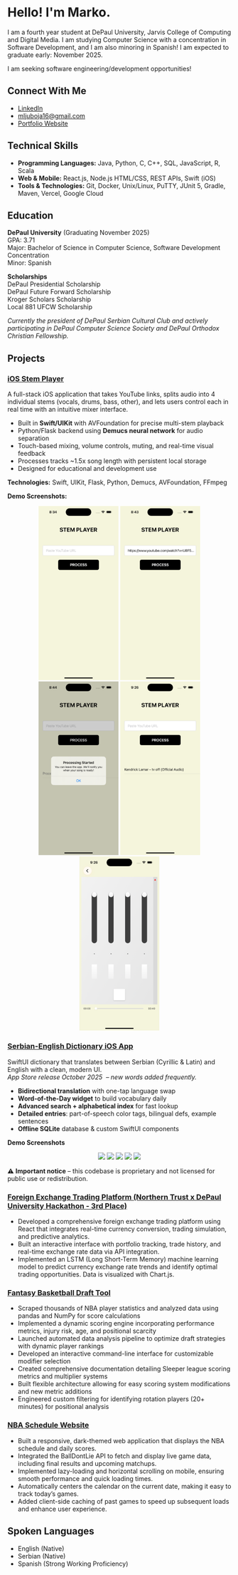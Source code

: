 # Hello! I'm Marko.

I am a fourth year student at DePaul University, Jarvis College of Computing and Digital Media. I am studying Computer Science with a concentration in Software Development, and I am also minoring in Spanish! I am expected to graduate early: November 2025.  

I am seeking software engineering/development opportunities!
## Connect With Me
- [LinkedIn](https://www.linkedin.com/in/markoljuboja/)
- mljuboja16@gmail.com
- [Portfolio Website](https://www.markoljuboja.com)

  
## Technical Skills

- **Programming Languages:** Java, Python, C, C++, SQL, JavaScript, R, Scala
- **Web & Mobile:** React.js, Node.js HTML/CSS, REST APIs, Swift (iOS)
- **Tools & Technologies:** Git, Docker, Unix/Linux, PuTTY, JUnit 5, Gradle, Maven, Vercel, Google Cloud
  
## Education
**DePaul University** (Graduating November 2025)  
GPA: 3.71  
Major: Bachelor of Science in Computer Science, Software Development Concentration    
Minor: Spanish  

**Scholarships**  
DePaul Presidential Scholarship  
DePaul Future Forward Scholarship  
Kroger Scholars Scholarship  
Local 881 UFCW Scholarship  

*Currently the president of DePaul Serbian Cultural Club and actively participating in DePaul Computer Science Society and DePaul Orthodox Christian Fellowship.*

## Projects

### [iOS Stem Player](https://github.com/ljmakaronica/iOS-Stem-Player)

A full-stack iOS application that takes YouTube links, splits audio into 4 individual stems (vocals, drums, bass, other), and lets users control each in real time with an intuitive mixer interface.

- Built in **Swift/UIKit** with AVFoundation for precise multi-stem playback  
- Python/Flask backend using **Demucs neural network** for audio separation  
- Touch-based mixing, volume controls, muting, and real-time visual feedback  
- Processes tracks ~1.5x song length with persistent local storage  
- Designed for educational and development use  

**Technologies:** Swift, UIKit, Flask, Python, Demucs, AVFoundation, FFmpeg

**Demo Screenshots:**

<p align="center">
  <img src="https://raw.githubusercontent.com/ljmakaronica/iOS-Stem-Player/main/screenshotOne.png" width="180" />
  <img src="https://raw.githubusercontent.com/ljmakaronica/iOS-Stem-Player/main/screenshotTwo.png" width="180" />
  <img src="https://raw.githubusercontent.com/ljmakaronica/iOS-Stem-Player/main/screenshotThree.png" width="180" />
  <img src="https://raw.githubusercontent.com/ljmakaronica/iOS-Stem-Player/main/screenshotFour.png" width="180" />
  <img src="https://raw.githubusercontent.com/ljmakaronica/iOS-Stem-Player/main/screenShotFive.png" width="180" />
</p>

### [Serbian-English Dictionary iOS App](https://github.com/ljmakaronica/serbDictionaryiOSApp)

SwiftUI dictionary that translates between Serbian (Cyrillic & Latin) and English with a clean, modern UI.  
*App Store release October 2025  – new words added frequently.*

- **Bidirectional translation** with one-tap language swap  
- **Word-of-the-Day widget** to build vocabulary daily  
- **Advanced search + alphabetical index** for fast lookup  
- **Detailed entries**: part-of-speech color tags, bilingual defs, example sentences  
- **Offline SQLite** database & custom SwiftUI components

**Demo Screenshots**

<p align="center">
  <img src="https://github.com/user-attachments/assets/93028b7a-18e3-4d3c-b869-90be806e7a37" width="199" />
  <img src="https://github.com/user-attachments/assets/880e563c-1676-403d-98ad-c2c5e25429cb" width="199" />
  <img src="https://github.com/user-attachments/assets/c93347fc-b36b-4b32-bd98-293daa908e32" width="199" />
  <img src="https://github.com/user-attachments/assets/943f14ca-f242-49f4-b128-bc92d2fe4a56" width="199" />
  <img src="https://github.com/user-attachments/assets/c7fbd0ac-89c4-4a0f-877f-5e0b8f142053" width="199" />
</p>

⚠️ **Important notice** – this codebase is proprietary and not licensed for public use or redistribution.

### [Foreign Exchange Trading Platform (Northern Trust x DePaul University Hackathon - 3rd Place)](https://depaul-northern-trust-hackathon.vercel.app)

-	Developed a comprehensive foreign exchange trading platform using React that integrates real-time currency conversion, trading simulation, and predictive analytics.
-	Built an interactive interface with portfolio tracking, trade history, and real-time exchange rate data via API integration.
-	Implemented an LSTM (Long Short-Term Memory) machine learning model to predict currency exchange rate trends and identify optimal trading opportunities. Data is visualized with Chart.js.


### [Fantasy Basketball Draft Tool](https://github.com/ljmakaronica/Fantasy-Draft-Tool-for-Sleeper)
- Scraped thousands of NBA player statistics and analyzed data using pandas and NumPy for score calculations  
- Implemented a dynamic scoring engine incorporating performance metrics, injury risk, age, and positional scarcity  
- Launched automated data analysis pipeline to optimize draft strategies with dynamic player rankings  
- Developed an interactive command-line interface for customizable modifier selection  
- Created comprehensive documentation detailing Sleeper league scoring metrics and multiplier systems  
- Built flexible architecture allowing for easy scoring system modifications and new metric additions  
- Engineered custom filtering for identifying rotation players (20+ minutes) for positional analysis


### [NBA Schedule Website](https://2024-25-nba-scores.vercel.app)
- Built a responsive, dark-themed web application that displays the NBA schedule and daily scores.  
- Integrated the BallDontLie API to fetch and display live game data, including final results and upcoming matchups.  
- Implemented lazy-loading and horizontal scrolling on mobile, ensuring smooth performance and quick loading times.  
- Automatically centers the calendar on the current date, making it easy to track today’s games.  
- Added client-side caching of past games to speed up subsequent loads and enhance user experience.

## Spoken Languages
- English (Native)
- Serbian (Native)
- Spanish (Strong Working Proficiency)
